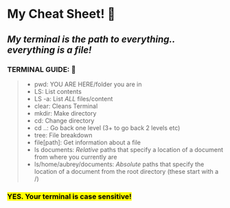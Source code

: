 # My Cheat Sheet! 👀

## *My terminal is the path to everything.. everything is a file!*

### TERMINAL GUIDE: 🦮

>* pwd: YOU ARE HERE/folder you are in
>* LS: List contents
>* LS -a: List *ALL* files/content
>* clear: Cleans Terminal
>* mkdir: Make directory
>* cd: Change directory
>* cd ..: Go back one level (3+ to go back 2 levels etc)
>* tree: File breakdown
>* file[path]: Get information about a file
>* ls documents: *Relative* paths that specify a location of a document from where you currently are
>* ls/home/aubrey/documents: *Absolute* paths that specify the location of a document from the root directory (these start with a /)
 

### <mark>YES. Your terminal is case sensitive!</mark>
